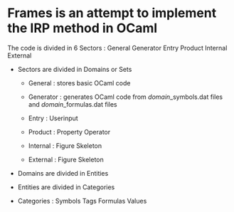 # Frames is an attempt to implement the IRP method in OCaml

The code is divided in 6 Sectors : General Generator Entry Product Internal External

* Sectors are divided in Domains or Sets

  * General   : stores basic OCaml code 

  * Generator : generates OCaml code from *domain*_symbols.dat files and *domain*_formulas.dat files 

  * Entry : Userinput

  * Product : Property Operator

  * Internal : Figure Skeleton

  * External : Figure Skeleton

* Domains are divided in Entities

* Entities are divided in Categories

* Categories : Symbols Tags Formulas Values 